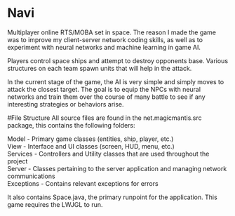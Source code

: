 # Navi
Multiplayer online RTS/MOBA set in space. The reason I made the game was to improve my client-server network coding skills, as well as to experiment with neural networks and machine learning in game AI.

Players control space ships and attempt to destroy opponents base. Various structures on each team spawn units that will help in the attack.

In the current stage of the game, the AI is very simple and simply moves to attack the closest target. The goal is to equip the NPCs with
neural networks and train them over the course of many battle to see if any interesting strategies or behaviors arise.

#File Structure
All source files are found in the net.magicmantis.src package, this contains the following folders:

Model - Primary game classes (entities, ship, player, etc.)<br>
View - Interface and UI classes (screen, HUD, menu, etc.)<br>
Services - Controllers and Utility classes that are used throughout the project<br>
Server - Classes pertaining to the server application and managing network communications<br>
Exceptions - Contains relevant exceptions for errors

It also contains Space.java, the primary runpoint for the application. This game requires the LWJGL to run.
